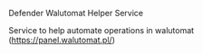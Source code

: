 Defender Walutomat Helper Service

Service to help automate operations in walutomat (https://panel.walutomat.pl/)
